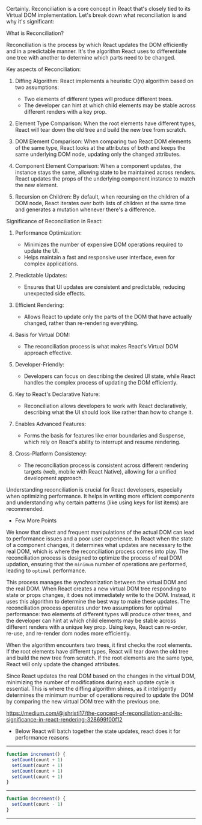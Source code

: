 Certainly. Reconciliation is a core concept in React that's closely tied to its Virtual DOM implementation. Let's break down what reconciliation is and why it's significant:

What is Reconciliation?

Reconciliation is the process by which React updates the DOM efficiently and in a predictable manner. It's the algorithm React uses to differentiate one tree with another to determine which parts need to be changed.

Key aspects of Reconciliation:

1. Diffing Algorithm: 
   React implements a heuristic O(n) algorithm based on two assumptions:
   - Two elements of different types will produce different trees.
   - The developer can hint at which child elements may be stable across different renders with a key prop.

2. Element Type Comparison:
   When the root elements have different types, React will tear down the old tree and build the new tree from scratch.

3. DOM Element Comparison:
   When comparing two React DOM elements of the same type, React looks at the attributes of both and keeps the same underlying DOM node, updating only the changed attributes.

4. Component Element Comparison:
   When a component updates, the instance stays the same, allowing state to be maintained across renders. React updates the props of the underlying component instance to match the new element.

5. Recursion on Children:
   By default, when recursing on the children of a DOM node, React iterates over both lists of children at the same time and generates a mutation whenever there's a difference.

Significance of Reconciliation in React:

1. Performance Optimization:
   - Minimizes the number of expensive DOM operations required to update the UI.
   - Helps maintain a fast and responsive user interface, even for complex applications.

2. Predictable Updates:
   - Ensures that UI updates are consistent and predictable, reducing unexpected side effects.

3. Efficient Rendering:
   - Allows React to update only the parts of the DOM that have actually changed, rather than re-rendering everything.

4. Basis for Virtual DOM:
   - The reconciliation process is what makes React's Virtual DOM approach effective.

5. Developer-Friendly:
   - Developers can focus on describing the desired UI state, while React handles the complex process of updating the DOM efficiently.

6. Key to React's Declarative Nature:
   - Reconciliation allows developers to work with React declaratively, describing what the UI should look like rather than how to change it.

7. Enables Advanced Features:
   - Forms the basis for features like error boundaries and Suspense, which rely on React's ability to interrupt and resume rendering.

8. Cross-Platform Consistency:
   - The reconciliation process is consistent across different rendering targets (web, mobile with React Native), allowing for a unified development approach.

Understanding reconciliation is crucial for React developers, especially when optimizing performance. It helps in writing more efficient components and understanding why certain patterns (like using keys for list items) are recommended.



* Few More Points


We know that direct and frequent manipulations of the actual DOM can lead to performance issues and a poor user experience. In React when the state of a component changes, it determines what updates are necessary to the real DOM, which is where the reconciliation process comes into play. The reconciliation process is designed to optimize the process of real DOM updation, ensuring that the `minimum` number of operations are performed, leading to `optimal` performance.

This process manages the synchronization between the virtual DOM and the real DOM. When React creates a new virtual DOM tree responding to state or props changes, it does not immediately write to the DOM. Instead, it uses this algorithm to determine the best way to make these updates. The reconciliation process operates under two assumptions for optimal performance: two elements of different types will produce other trees, and the developer can hint at which child elements may be stable across different renders with a unique key prop. Using keys, React can re-order, re-use, and re-render dom nodes more efficiently.

When the algorithm encounters two trees, it first checks the root elements. If the root elements have different types, React will tear down the old tree and build the new tree from scratch. If the root elements are the same type, React will only update the changed attributes.


Since React updates the real DOM based on the changes in the virtual DOM, minimizing the number of modifications during each update cycle is essential. This is where the diffing algorithm shines, as it intelligently determines the minimum number of operations required to update the DOM by comparing the new virtual DOM tree with the previous one.

https://medium.com/@jshristi17/the-concept-of-reconciliation-and-its-significance-in-react-rendering-328699f00f12



* Below React will batch together the state updates, react does it for performance reasons


-------------------------------------------------------------------------------------------

```js
function increment() {
  setCount(count + 1)
  setCount(count + 1)
  setCount(count + 1)
  setCount(count + 1)
}

```

------------------------------------------------------------------------------------------

```js
function decrement() {
  setCount(count - 1)
}

```

------------------------------------------------------------------------------------------



